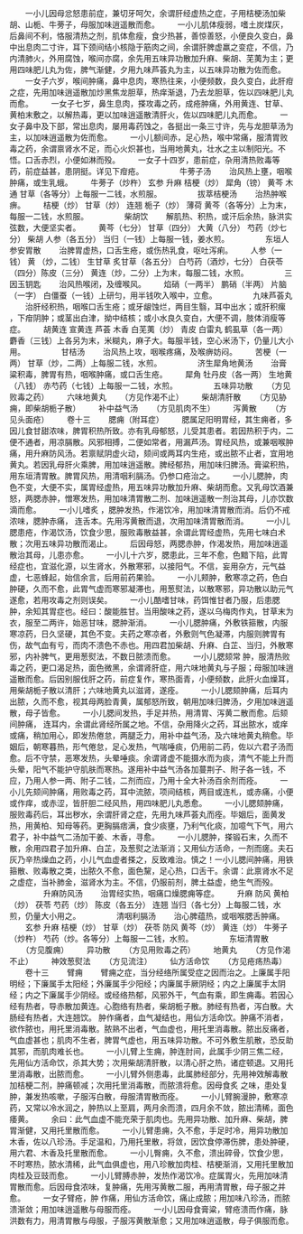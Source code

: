 <!-- { "loadSidebar": true } -->
　　一小儿因母忿怒患前症，兼切牙呵欠，余谓肝经虚热之症，子用桔梗汤加柴胡、山栀、牛蒡子，母服加味逍遥散而愈。
　　一小儿肌体瘦弱，嗜土炭煤灰，后鼻间不利，恪服清热之剂，肌体愈瘦，食少热甚，善惊善怒，小便良久变白，鼻中出息肉二寸许，耳下颈间结小核隐于筋肉之间，余谓肝脾虚羸之变症，不信，乃内清肺火，外用腐蚀，喉间亦腐，余先用五味异功散加升麻、柴胡、芜荑为主；更用四味肥儿丸为佐，脾气渐健，夕用九味芦荟丸为主，以五味异功散为佐而愈。
　　一女子六岁，喉间肿痛，鼻中息肉，寒热往来，小便频数，良久变白，此肝疳之症，先用加味逍遥散加炒黑焦龙胆草，热痒渐退，乃去龙胆草，佐以四味肥儿丸而愈。
　　一女子七岁，鼻生息肉，搽攻毒之药，成疮肿痛，外用黄连、甘草、黄柏末敷之，以解热毒，更以加味逍遥散清肝火，佐以四味肥儿丸而愈。
　　一女子鼻中及下部，常出息肉，屡用毒药蚀之，各挺出一条三寸许，先与龙胆草汤为主，以加味逍遥散为佐而愈。
　　一小儿额间赤，足心热，喉中常痛，服清胃败毒之药，余谓禀肾水不足，而心火炽甚也，当用地黄丸，壮水之主以制阳光。不悟。口舌赤烈，小便如淋而殁。
　　一女子十四岁，患前症，杂用清热败毒等药，前症益甚，患阴挺。详见下疳疮。
　　
　　牛蒡子汤
　　治风热上壅，咽喉肿痛，或生乳蛾。
　　牛蒡子（炒杵） 玄参 升麻 桔梗（炒） 犀角（镑） 黄芩 木通 甘草（各等分）上每服一二钱，水煎服。
　　
　　拔萃桔梗汤
　　治热肿喉痹。
　　桔梗（炒） 甘草（炒） 连翘 栀子（炒） 薄荷 黄芩（各等分）上为末，每服一二钱，水煎服。
　　
　　柴胡饮
　　解肌热、积热，或汗后余热，脉洪实弦数，大便坚实者。
　　黄芩（七分） 甘草（四分） 大黄（八分） 芍药（炒七分） 柴胡 人参（各五分） 当归（一钱）上每服一钱，姜水煎。
　　
　　东垣人参安胃散
　　治脾胃虚热，口舌生疮，或伤热乳食，呕吐泻痢。
　　人参（一钱） 黄 （炒，二钱） 生甘草 炙甘草（各五分） 白芍药（酒炒，七分） 白茯苓（四分）陈皮（三分） 黄连（炒，二分）上为末，每服二钱，水煎。
　　
　　三因玉钥匙
　　治风热喉闭，及缠喉风。
　　焰硝（一两半） 鹏硝（半两） 片脑（一字） 白僵蚕（一钱）上研匀，用半钱吹入喉中，立愈。
　　
　　九味芦荟丸
　　治肝经积热，咽喉口舌生疮；或牙龈蚀烂，两目生翳，耳中出水；或肝积瘰 ，下疳阴肿；或茎出白津，拗中结核；或小水良久变白，大便不调，肢体消瘦等症。
　　胡黄连 宣黄连 芦荟 木香 白芜荑（炒） 青皮 白雷丸 鹤虱草（各一两） 麝香（三钱）上各另为末，米糊丸，麻子大。每服半钱，空心米汤下，仍量儿大小用。
　　
　　甘桔汤
　　治风热上攻，咽喉疼痛，及喉痹妨闷。
　　苦梗（一两） 甘草（炒，二两）上每服二钱，水煎。
　　
　　济生犀角地黄汤
　　治膏粱积毒，脾胃有热，咽喉肿痛，或口舌生疮。
　　犀角 牡丹皮（各一两） 生地黄（八钱） 赤芍药（七钱）上每服一二钱，水煎。
　　
　　五味异功散
　　（方见败毒之药）
　　六味地黄丸
　　（方见作渴不止）
　　柴胡清肝散
　　（方见胁痈，即柴胡栀子散）
　　补中益气汤
　　（方见肌肉不生）
　　泻黄散
　　（方见头面疮）
　　卷十三
　　腮痈（附耳症）
　　腮属足阳明胃经，其生痈者，多因儿食甘甜浓味，脾胃积热所致。亦有乳母郁怒，儿受其患者。若因热积于内，二便不通者，用凉膈散。风邪相搏，二便如常者，用漏芦汤。胃经风热，或兼咽喉肿痛，用升麻防风汤。若禀赋阴虚火动，颏间或两耳内生疮，或出脓不止者，宜用地黄丸。若因乳母肝火乘脾，用加味逍遥散。脾经郁热，用加味归脾汤。膏粱积热，用东垣清胃散。脾胃风热，用清咽利膈汤。仍参口疮治之。
　　一小儿腮肿，肉色不变，大便不实，属胃经虚热，用五味异功散加升麻、柴胡而愈。又乳母饮酒兼怒，两腮赤肿，憎寒发热，用加味清胃散二剂、加味逍遥散一剂治其母，儿亦饮数滴而愈。
　　一小儿嗜炙 ，腮肿发热，作渴饮冷，用加味清胃散而消。后仍不戒浓味，腮肿赤痛， 连舌本。先用泻黄散而退，次用加味清胃散而消。
　　一小儿腮患疮，作渴饮汤，饮食少思，服败毒散益甚，余谓此胃经虚热，先用七味白术散；次用五味异功散而渴止。
　　后因母怒，两腮赤肿，作渴发热，用加味逍遥散治其母，儿患亦愈。
　　一小儿十六岁，腮患此，三年不愈，色黯下陷，此胃经症也，宜滋化源，以生肾水，外散寒邪，以接阳气。不信，妄用杂方，元气益虚，七恶蜂起，始信余言，后用前药果验。
　　一小儿颊肿，敷寒凉之药，色白肿硬，久而不愈，此胃气虚而寒邪凝滞也，用葱熨法，以散寒邪，异功散以助元气遂愈，若用攻毒之剂则误矣。
　　一小儿酷嗜甘味，药饵惟甘者乃服，后患腮肿，余知其胃症也。经曰：酸能胜甘。当用酸味之药，遂以乌梅肉作丸，甘草末为衣，服至二两许，始恶甘味，腮肿渐消。
　　一小儿腮肿痛，外敷铁箍散，内服寒凉药，日久坚硬，其色不变。夫药之寒凉者，外敷则气色凝滞，内服则脾胃有伤，故气血有亏，而肉不溃色不赤也。用四君加柴胡、升麻、白芷、当归，外散寒邪，内补脾气，更用葱熨法，不数日脓溃而愈。
　　一小儿腮颏常 肿，服清热败毒之药，更口渴足热，面色微黑，余谓肾肝症，用六味地黄丸与子服；母服加味逍遥散而愈。后因别服伐肝之药，前症复作，寒热面青，小便频数，此肝火血燥耳，用柴胡栀子散以清肝；六味地黄丸以滋肾，遂痊。
　　一小儿腮颏肿痛，后耳内出脓，久而不愈，视其母两脸青黄，属郁怒所致，朝用加味归脾汤，夕用加味逍遥散，母子皆愈。
　　一小儿腮间发热，手足并热，用清胃、泻黄二散而愈。后颏间肿痛， 连耳内，余谓此肾经所属之地。不信，杂用降火之药，耳出脓水，或痒或痛，稍加用心，即发热倦怠，两腿乏力，用补中益气汤，及六味地黄丸稍愈。毕姻后，朝寒暮热，形气倦怠，足心发热，气喘唾痰，仍用前二药，佐以六君子汤而愈。后不守禁，恶寒发热，头晕唾痰。余谓肾虚不能摄水而为痰，清气不能上升而头晕，阳气不能护守肌肤而寒热。遂用补中益气汤各加蔓荆子、附子各一钱，不应，乃用人参一两、附子二钱，二剂而应，乃用十全大补汤百余剂而痊。
　　一小儿先颏间肿痛，用败毒之药，耳中流脓，项间结核，两目或连札，或赤痛，小便或作痒，或赤涩，皆肝胆二经风热，用四味肥儿丸悉愈。
　　一小儿腮颏肿痛，服败毒药后，耳出秽水，余谓肝肾之症，先用九味芦荟丸而痊。毕姻后，面黄发热，用黄柏、知母等药。更胸膈痞满，食少痰壅，乃利气化痰，加噫气下气，用六君子，补中益气二汤加干姜、木香，寻愈。
　　一小儿腮肿，搽锻石末，久而不散，余用四君子加升麻、白芷，及葱熨之法渐消；又用仙方活命，一剂而瘥。夫石灰乃辛热燥血之药，小儿气血虚者搽之，反致难治。慎之！一小儿腮间肿痛，用铁箍散、败毒散之类，出脓久不愈，面色黧，足心热，口舌干。余谓：此禀肾水不足之虚症，当补肺金，滋肾水为主。不信，仍服前剂，脾土益虚，绝生气而殁。
　　
　　升麻防风汤
　　治胃经实热，咽痛口燥腮痈等症。
　　升麻 防风 黄柏（炒） 茯苓 芍药（炒） 陈皮（各五分） 连翘 当归（各七分）上每服二钱，水煎，仍量大小用之。
　　
　　清咽利膈汤
　　治心脾蕴热，或咽喉腮舌肿痛。
　　玄参 升麻 桔梗（炒） 甘草（炒） 茯苓 防风 黄芩（炒） 黄连（炒） 牛蒡子（炒杵） 芍药（炒。各等分）上每服一二钱，水煎。
　　
　　东垣清胃散
　　（方见腹痈）
　　异功散
　　（方见用败毒之药）
　　地黄丸
　　（方见作渴不止）
　　神效葱熨法
　　（方见流注）
　　仙方活命饮
　　（方见疮疡热毒）
　　卷十三
　　臂痈
　　臂痈之症，当分经络所属受症之因而治之。上廉属手阳明经；下廉属手太阳经；外廉属手少阳经；内廉属手厥阴经；内之上廉属手太阴经；内之下廉属手少阴经。或经络热郁，风邪外干，气血有乘，即生痈毒。若因心经有热者，导赤散加黄连。心胞络有热者，柴胡栀子散。肺经有热者，泻白散。大肠经有热者，大连翘饮。 肿作痛者，血气凝结也，用仙方活命饮。肿痛不消者，欲作脓也，用托里消毒散。脓熟不出者，气血虚也，用托里消毒散。脓出反痛者，气血虚甚也；肌肉不生者，脾胃气虚也，用五味异功散。不可外敷生肌散，恐反助其邪，而肌肉难长也。
　　一小儿臂上生痈，肿连肘间，此属手少阴三焦二经，先用仙方活命饮，杀其大势；次用柴胡清肝散，以清心肝之热，诸症顿退。又用托里消毒散，出脓而愈。
　　一小儿臂外侧患毒，此属肺经部分，先用神效解毒散加桔梗二剂，肿痛顿减；次用托里消毒散，而脓溃将愈。因母食炙 之味，患处复肿，兼发热咳嗽，子服泻白散，母服清胃散而痊。
　　一小儿臂腕漫肿，敷寒凉药，又常以冷水润之，肿热以上至肩，两月余而溃，四月余不敛，脓出清稀，面色痿黄。
　　余曰：此气血虚不能充荣于肌肉也。先用异功散、加升麻、柴胡，脾胃渐健，又用托里散而愈。
　　一小儿臂患痈，久不愈，手足时冷，用异功散加木香，佐以八珍汤。手足温和，乃用托里散，将敛，因饮食停滞伤脾，患处肿硬，用六君、木香及托里散而愈。
　　一小儿臀痈，久不愈，溃出碎骨，饮食少思，不时寒热，脓水清稀，此气血俱虚也，用八珍散加肉桂、桔梗渐消，又用托里散加肉桂及豆豉而愈。
　　一小儿臂膊赤肿，发热作渴饮冷。症属胃火，先用加味清胃散而愈。后因母食浓味，复肿痛，先用泻黄散二服，再用清胃散，母子服之并愈。
　　一女子臂疮，肿 作痛，用仙方活命饮，痛止成脓；用加味八珍汤，而脓溃渐敛；用加味逍遥散与母服而痊。
　　一小儿因母食膏粱，臂疮溃而作痛，脉洪数有力，用清胃散与母服，子服泻黄散渐愈；又用加味逍遥散，母子俱服而愈。
